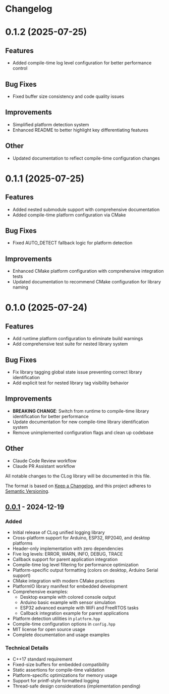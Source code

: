 # Changelog

# 0.1.2 (2025-07-25)

## Features
- Added compile-time log level configuration for better performance control

## Bug Fixes
- Fixed buffer size consistency and code quality issues

## Improvements
- Simplified platform detection system
- Enhanced README to better highlight key differentiating features

## Other
- Updated documentation to reflect compile-time configuration changes


# 0.1.1 (2025-07-25)

## Features
- Added nested submodule support with comprehensive documentation
- Added compile-time platform configuration via CMake

## Bug Fixes
- Fixed AUTO_DETECT fallback logic for platform detection

## Improvements
- Enhanced CMake platform configuration with comprehensive integration tests
- Updated documentation to recommend CMake configuration for library naming


# 0.1.0 (2025-07-24)

## Features
- Add runtime platform configuration to eliminate build warnings
- Add comprehensive test suite for nested library system

## Bug Fixes
- Fix library tagging global state issue preventing correct library identification
- Add explicit test for nested library tag visibility behavior

## Improvements
- **BREAKING CHANGE**: Switch from runtime to compile-time library identification for better performance
- Update documentation for new compile-time library identification system
- Remove unimplemented configuration flags and clean up codebase

## Other
- Claude Code Review workflow
- Claude PR Assistant workflow


All notable changes to the CLog library will be documented in this file.

The format is based on [Keep a Changelog](https://keepachangelog.com/en/1.0.0/),
and this project adheres to [Semantic Versioning](https://semver.org/spec/v2.0.0.html).

## [0.0.1] - 2024-12-19

### Added
- Initial release of CLog unified logging library
- Cross-platform support for Arduino, ESP32, RP2040, and desktop platforms
- Header-only implementation with zero dependencies
- Five log levels: ERROR, WARN, INFO, DEBUG, TRACE
- Callback support for parent application integration
- Compile-time log level filtering for performance optimization
- Platform-specific output formatting (colors on desktop, Arduino Serial support)
- CMake integration with modern CMake practices
- PlatformIO library manifest for embedded development
- Comprehensive examples:
  - Desktop example with colored console output
  - Arduino basic example with sensor simulation
  - ESP32 advanced example with WiFi and FreeRTOS tasks
  - Callback integration example for parent applications
- Platform detection utilities in `platform.hpp`
- Compile-time configuration options in `config.hpp`
- MIT license for open source usage
- Complete documentation and usage examples

### Technical Details
- C++17 standard requirement
- Fixed-size buffers for embedded compatibility
- Static assertions for compile-time validation
- Platform-specific optimizations for memory usage
- Support for printf-style formatted logging
- Thread-safe design considerations (implementation pending)

[0.0.1]: https://github.com/MattressPadley/clog/releases/tag/v0.0.1